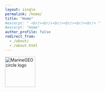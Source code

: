 ```yaml
---
layout: single
permalink: /home/
title: "Home"
#excerpt: " <br/><br/><br/><br/><br/><br/> "
#excerpt: "Home"
author_profile: false
redirect_from: 
  - /about/
  - /about.html
---
```


<img src="/assets/img/profile.png" alt="MarineGEO circle logo" style="height: 100px; width:100px;"/>

<!---
I'm a sixth-year Ph.D student at Michigan State University. My interests are 
-->